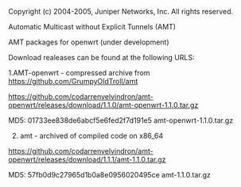 Copyright (c) 2004-2005, Juniper Networks, Inc.
All rights reserved.

Automatic Multicast without Explicit Tunnels (AMT)

AMT packages for openwrt (under development)


Download realeases can be found at the following URLS:

1.AMT-openwrt  - compressed archive from https://github.com/GrumpyOldTroll/amt

https://github.com/codarrenvelvindron/amt-openwrt/releases/download/1.1.0/amt-openwrt-1.1.0.tar.gz

MD5: 01733ee838de6abcf5e6fed2f7d191e5  amt-openwrt-1.1.0.tar.gz


2. amt - archived of compiled code on x86_64

https://github.com/codarrenvelvindron/amt-openwrt/releases/download/1.1.1/amt-1.1.0.tar.gz

MD5: 57fb0d9c27965d1b0a8e0956020495ce  amt-1.1.0.tar.gz

